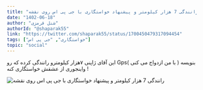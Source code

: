 ```yaml
---
title: "رانندگی 7 هزار کیلومتر و پیشنهاد خواستگاری با جی پی اس روی نقشه"
date: "1402-06-18"
author: "شنل قرمزی"
authorId: "@shaparak55"
link: "https://twitter.com/shaparak55/status/1700450479317094454"
tags: ["خواستگاری", "جی پی اس"]
topic: "social"
---
```


این آقای ژاپنی ۷هزار کیلومترو رانندگی کرده که رو Gpsبنویسه ( با من ازدواج می کنی ) واینجوری از عشقش خواستگاری کنه !

![رانندگی 7 هزار کیلومتر و پیشنهاد خواستگاری با جی پی اس روی نقشه](/posts/social/ranandegi-7000-kilometr-va-pishnahad-khastegari-ba-gps-rooye-naghshe.webp)
